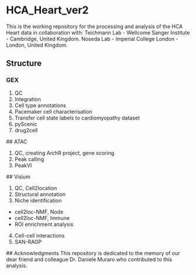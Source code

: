 # HCA_Heart_ver2

This is the working repository for the processing and analysis of the HCA Heart data in collaboration with:
Teichmann Lab - Wellcome Sanger Institute - Cambridge, United Kingdom.
Noseda Lab - Imperial College London - London, United Kingdom.

## Structure
### GEX
1. QC
2. Integration
3. Cell type annotations
4. Pacemaker cell characterisation
5. Transfer cell state labels to cardiomyopathy dataset
6. pyScenic
7. drug2cell

## ATAC
1. QC, creating ArchR project, gene scoring
2. Peak calling
3. PeakVI

## Visium
1. QC, Cell2location
2. Structural annotation
3. Niche identification
  - cell2loc-NMF, Node
  - cell2loc-NMF, Immune
  - ROI enrichment analysis
4. Cell-cell interactions
5. SAN-RAGP

## Acknowledgments
This repository is dedicated to the memory of our dear friend and colleague Dr. Daniele Muraro who contributed to this analysis.
